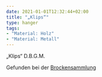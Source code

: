 ```yaml
---
date: 2021-01-01T12:32:44+02:00
title: "„Klips“"
type: hanger
tags:
- "Material: Holz"
- "Material: Metall"
---
```

„Klips“
D.B.G.M.

<div class="source">Gefunden bei der <a href="https://www.neue-arbeit-brockensammlung.de/geschaefte/gebrauchtmoebelkaufhaus/">Brockensammlung</a></div>
